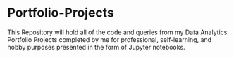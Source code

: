 # Portfolio-Projects
This Repository will hold all of the code and queries from my Data Analytics Portfolio Projects completed by me for professional, self-learning, and hobby purposes presented in the form of Jupyter notebooks.
